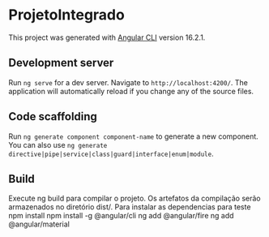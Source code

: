 # ProjetoIntegrado

This project was generated with [Angular CLI](https://github.com/angular/angular-cli) version 16.2.1.

## Development server

Run `ng serve` for a dev server. Navigate to `http://localhost:4200/`. The application will automatically reload if you change any of the source files.

## Code scaffolding

Run `ng generate component component-name` to generate a new component. You can also use `ng generate directive|pipe|service|class|guard|interface|enum|module`.

## Build

Execute ng build para compilar o projeto.
Os artefatos da compilação serão armazenados no diretório dist/.
Para instalar as dependencias para teste npm install
npm install -g @angular/cli
ng add @angular/fire
ng add @angular/material

